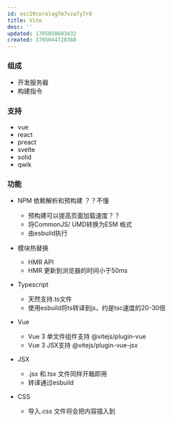 ```yaml
---
id: osc29corolag7m7vza7y7r0
title: Vite
desc: ''
updated: 1705050603432
created: 1705044728368
---
```


### 组成

- 开发服务器
- 构建指令

### 支持

- vue
- react
- preact
- svelte
- solid
- qwik

### 功能

- NPM 依赖解析和预构建 ？？不懂
    - 预构建可以提高页面加载速度？？
    - 将CommonJS/ UMD转换为ESM 格式
    - 由esbuild执行

- 模块热替换
    - HMR API
    - HMR 更新到浏览器的时间小于50ms
    
- Typescript
    - 天然支持.ts文件
    - 使用esbuild将ts转译到js，约是tsc速度的20-30倍
    
- Vue
    - Vue 3 单文件组件支持 @vitejs/plugin-vue
    - Vue 3 JSX支持 @vitejs/plugin-vue-jsx

- JSX
    - .jsx 和.tsx 文件同样开箱即用
    - 转译通过esbuild
    
- CSS
    - 导入.css 文件将会把内容插入到<style>标签中，同时也带有HMR 支持
    - 禁止css 注入页面
        - 自动注入 CSS 内容的行为可以通过 ?inline 参数来关闭。
        ```
        import './foo.css' // 样式将会注入页面
        import otherStyles from './bar.css?inline' // 样式不会注入页面
        ```
- 静态资源处理

- JSON
    - json可以直接导入
    ```
    //导入整个对象
    import json from './example.json'
    //对一个根字段使用具名导入 - 有效treeshaking
    import { field } from './example.json'
    ```

### 环境变量

process.env 获得

vite默认不加载.env 文件

